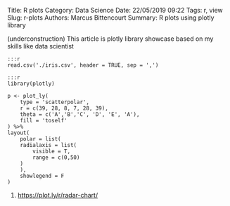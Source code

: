 Title: R plots
Category: Data Science
Date: 22/05/2019 09:22
Tags: r, view
Slug: r-plots
Authors: Marcus Bittencourt
Summary: R plots using plotly library

(underconstruction)
This article is plotly library showcase based on my skills like data scientist

    :::r
    read.csv('./iris.csv', header = TRUE, sep = ',')

    :::r
    library(plotly)

    p <- plot_ly(
        type = 'scatterpolar',
        r = c(39, 28, 8, 7, 28, 39),
        theta = c('A','B','C', 'D', 'E', 'A'),
        fill = 'toself'
    ) %>%
    layout(
        polar = list(
        radialaxis = list(
            visible = T,
            range = c(0,50)
        )
        ),
        showlegend = F
    )

1. https://plot.ly/r/radar-chart/